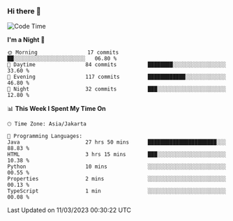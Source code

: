 ### Hi there 👋

<!--
**rmsubekti/rmsubekti** is a ✨ _special_ ✨ repository because its `README.md` (this file) appears on your GitHub profile.

Here are some ideas to get you started:

- 🔭 I’m currently working on ...
- 🌱 I’m currently learning ...
- 👯 I’m looking to collaborate on ...
- 🤔 I’m looking for help with ...
- 💬 Ask me about ...
- 📫 How to reach me: ...
- 😄 Pronouns: ...
- ⚡ Fun fact: ...
-->

<!--START_SECTION:waka-->
![Code Time](http://img.shields.io/badge/Code%20Time-1%2C185%20hrs%2046%20mins-blue)

**I'm a Night 🦉** 

```text
🌞 Morning                17 commits          ██░░░░░░░░░░░░░░░░░░░░░░░   06.80 % 
🌆 Daytime                84 commits          ████████░░░░░░░░░░░░░░░░░   33.60 % 
🌃 Evening                117 commits         ████████████░░░░░░░░░░░░░   46.80 % 
🌙 Night                  32 commits          ███░░░░░░░░░░░░░░░░░░░░░░   12.80 % 
```


📊 **This Week I Spent My Time On** 

```text
🕑︎ Time Zone: Asia/Jakarta

💬 Programming Languages: 
Java                     27 hrs 50 mins      ██████████████████████░░░   88.83 % 
HTML                     3 hrs 15 mins       ███░░░░░░░░░░░░░░░░░░░░░░   10.38 % 
Python                   10 mins             ░░░░░░░░░░░░░░░░░░░░░░░░░   00.55 % 
Properties               2 mins              ░░░░░░░░░░░░░░░░░░░░░░░░░   00.13 % 
TypeScript               1 min               ░░░░░░░░░░░░░░░░░░░░░░░░░   00.08 % 
```


 Last Updated on 11/03/2023 00:30:22 UTC
<!--END_SECTION:waka-->
